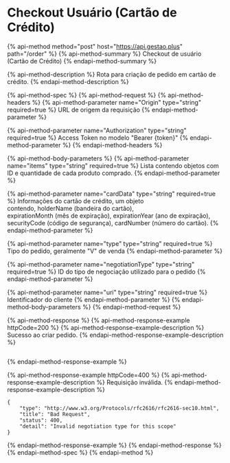 # Checkout Usuário \(Cartão de Crédito\)

{% api-method method="post" host="https://api.gestao.plus" path="/order" %}
{% api-method-summary %}
Checkout de usuário \(Cartão de Crédito\)
{% endapi-method-summary %}

{% api-method-description %}
Rota para criação de pedido em cartão de crédito.
{% endapi-method-description %}

{% api-method-spec %}
{% api-method-request %}
{% api-method-headers %}
{% api-method-parameter name="Origin" type="string" required=true %}
URL de origem da requisição
{% endapi-method-parameter %}

{% api-method-parameter name="Authorization" type="string" required=true %}
Access Token no modelo "Bearer {token}"
{% endapi-method-parameter %}
{% endapi-method-headers %}

{% api-method-body-parameters %}
{% api-method-parameter name="items" type="string" required=true %}
Lista contendo objetos com ID e quantidade de cada produto comprado.
{% endapi-method-parameter %}

{% api-method-parameter name="cardData" type="string" required=true %}
Informações do cartão de crédito, um objeto  
contendo, holderName \(bandeira do cartão\),  
expirationMonth \(mês de expiração\), expirationYear \(ano de expiração\), securityCode \(código de segurança\), cardNumber \(número do cartão\).
{% endapi-method-parameter %}

{% api-method-parameter name="type" type="string" required=true %}
Tipo do pedido, geralmente "V" de venda
{% endapi-method-parameter %}

{% api-method-parameter name="negotiationType" type="string" required=true %}
ID do tipo de negociação utilizado para o pedido
{% endapi-method-parameter %}

{% api-method-parameter name="uri" type="string" required=true %}
Identificador do cliente
{% endapi-method-parameter %}
{% endapi-method-body-parameters %}
{% endapi-method-request %}

{% api-method-response %}
{% api-method-response-example httpCode=200 %}
{% api-method-response-example-description %}
Sucesso ao criar pedido.
{% endapi-method-response-example-description %}

```text

```
{% endapi-method-response-example %}

{% api-method-response-example httpCode=400 %}
{% api-method-response-example-description %}
Requisição inválida.
{% endapi-method-response-example-description %}

```text
{
    "type": "http://www.w3.org/Protocols/rfc2616/rfc2616-sec10.html",
    "title": "Bad Request",
    "status": 400,
    "detail": "Invalid negotiation type for this scope"
}
```
{% endapi-method-response-example %}
{% endapi-method-response %}
{% endapi-method-spec %}
{% endapi-method %}

